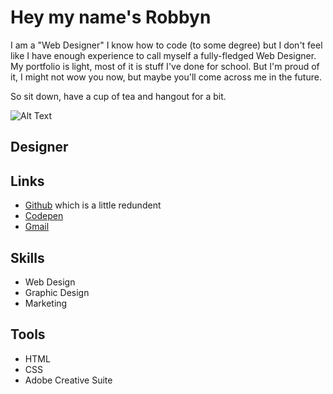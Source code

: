 # Hey my name's Robbyn

I am a "Web Designer" I know how to code (to some degree) but I don't feel like I have enough experience to call myself a fully-fledged Web Designer. 
My portfolio is light, most of it is stuff I've done for school. But I'm proud of it, I might not wow you now, but maybe you'll come across me in the future.

So sit down, have a cup of tea and hangout for a bit.

![Alt Text](https://media.giphy.com/media/vFKqnCdLPNOKc/giphy.gif)


## Designer
## Links
* [Github](https://github.com/Robbynito/Robbynito) which is a little redundent
* [Codepen](codepen.io/Robbyn-Yeager)
* [Gmail](robbynito@gmail.com)

## Skills
* Web Design
* Graphic Design
* Marketing

## Tools
* HTML
* CSS
* Adobe Creative Suite
